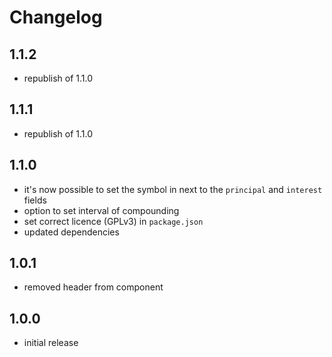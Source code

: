 # Changelog

## 1.1.2

- republish of 1.1.0

## 1.1.1

- republish of 1.1.0

## 1.1.0

- it's now possible to set the symbol in next to the `principal` and `interest` fields
- option to set interval of compounding
- set correct licence (GPLv3) in `package.json`
- updated dependencies

## 1.0.1

- removed header from component

## 1.0.0

- initial release
